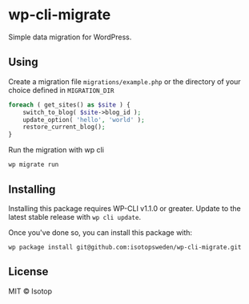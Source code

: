 # wp-cli-migrate

Simple data migration for WordPress.

## Using

Create a migration file `migrations/example.php` or the directory of your choice defined in `MIGRATION_DIR`

```php
foreach ( get_sites() as $site ) {
	switch_to_blog( $site->blog_id );
	update_option( 'hello', 'world' );
	restore_current_blog();
}
```

Run the migration with wp cli

```
wp migrate run
```

## Installing

Installing this package requires WP-CLI v1.1.0 or greater. Update to the latest stable release with `wp cli update`.

Once you've done so, you can install this package with:

```
wp package install git@github.com:isotopsweden/wp-cli-migrate.git
```

## License

MIT © Isotop

